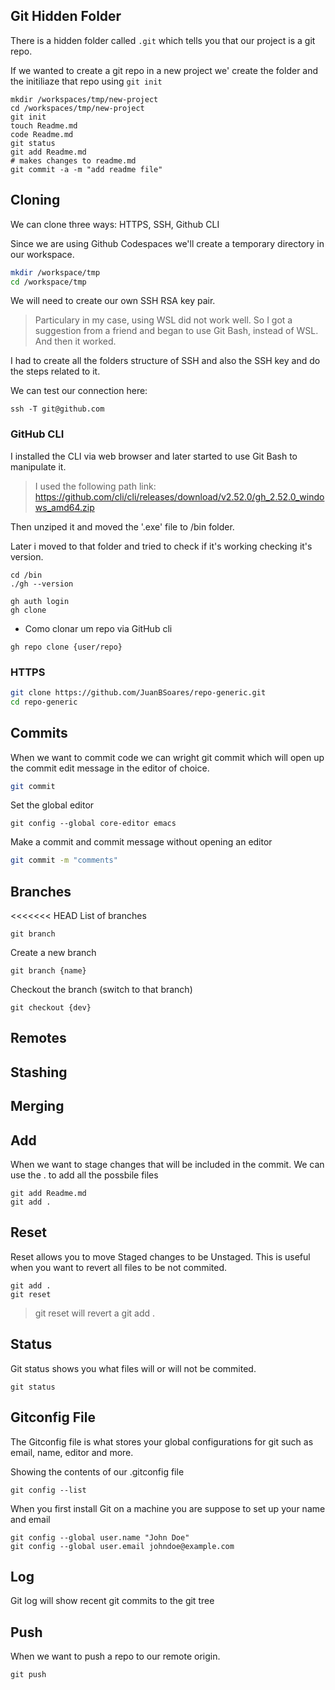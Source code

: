 ## Git Hidden Folder

There is a hidden folder called `.git` which tells you that our project is a git repo.

If we wanted to create a git repo in a new project we' create the folder and the initiliaze that repo using `git init`

```
mkdir /workspaces/tmp/new-project
cd /workspaces/tmp/new-project
git init
touch Readme.md
code Readme.md
git status
git add Readme.md
# makes changes to readme.md
git commit -a -m "add readme file"
```

## Cloning

We can clone three ways: HTTPS, SSH, Github CLI

Since we are using Github Codespaces we'll create a temporary directory in our workspace.

```sh
mkdir /workspace/tmp
cd /workspace/tmp
```

We will need to create our own SSH RSA key pair.

>Particulary in my case, using WSL did not work well. So I got a suggestion from a friend and began to use Git Bash, instead of WSL. And then it worked.

I had to create all the folders structure of SSH and also the SSH key and do the steps related to it.

We can test our connection here:
```
ssh -T git@github.com
```

### GitHub CLI

I installed the CLI via web browser and later started to use Git Bash to manipulate it.
> I used the following path link: https://github.com/cli/cli/releases/download/v2.52.0/gh_2.52.0_windows_amd64.zip

Then unziped it and moved the '.exe' file to /bin folder.

Later i moved to that folder and tried to check if it's working checking it's version.
```
cd /bin
./gh --version
```

```
gh auth login
gh clone
```

- Como clonar um repo via GitHub cli
```
gh repo clone {user/repo}
```

### HTTPS
```sh
git clone https://github.com/JuanBSoares/repo-generic.git
cd repo-generic
```

## Commits

When we want to commit code we can wright git commit which will open up the commit edit message in the editor of choice.
```sh
git commit
```
Set the global editor
```
git config --global core-editor emacs
```

Make a commit and commit message without opening an editor
```sh
git commit -m "comments"
```

## Branches

<<<<<<< HEAD
List of branches
```
git branch
```

Create a new branch
```
git branch {name}
```

Checkout the branch (switch to that branch)
```
git checkout {dev}
```

## Remotes

## Stashing

## Merging

## Add

When we want to stage changes that will be included in the commit.
We can use the . to add all the possbile files

```
git add Readme.md
git add .
```

## Reset

Reset allows you to move Staged changes to be Unstaged.
This is useful when you want to revert all files to be not commited.

```
git add .
git reset
```
> git reset will revert a git add .

## Status

Git status shows you what files will or will not be commited.

```
git status
```

## Gitconfig File

The Gitconfig file is what stores your global configurations for git such as email, name, editor and more.

Showing the contents of our .gitconfig file
```
git config --list
```

When you first install Git on a machine you are suppose to set up your name and email

```
git config --global user.name "John Doe"
git config --global user.email johndoe@example.com
```

## Log

Git log will show recent git commits to the git tree

## Push

When we want to push a repo to our remote origin.

```
git push
```
